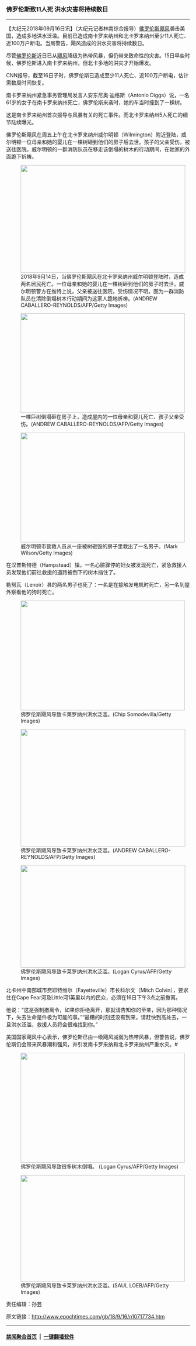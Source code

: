 ### 佛罗伦斯致11人死 洪水灾害将持续数日
------------------------

<p>【大纪元2018年09月16日讯】（大纪元记者林南综合报导）<a href="http://www.epochtimes.com/gb/tag/%E4%BD%9B%E7%BD%97%E4%BC%A6%E6%96%AF.html">佛罗伦斯</a><a href="http://www.epochtimes.com/gb/tag/%E9%A3%93%E9%A3%8E.html">飓风</a>袭击美国，造成多地洪水泛滥。目前已造成南卡罗来纳州和北卡罗来纳州至少11人死亡、近100万户断电。当局警告，飓风造成的洪水灾害将持续数日。</p>
<p>尽管<a href="http://www.epochtimes.com/gb/tag/%E4%BD%9B%E7%BD%97%E4%BC%A6%E6%96%AF.html">佛罗伦斯</a>近日已从<a href="http://www.epochtimes.com/gb/tag/%E9%A3%93%E9%A3%8E.html">飓风</a>降级为热带风暴，但仍带来致命性的灾害。15日早些时候，佛罗伦斯进入南卡罗来纳州，但北卡多地的洪灾才开始爆发。</p>
<p>CNN报导，截至16日子时，佛罗伦斯已造成至少11人死亡、近100万户断电，估计需数周时间恢复。</p>
<p>南卡罗来纳州紧急事务管理局发言人安东尼奥‧迪格斯（Antonio Diggs）说，一名61岁的女子在南卡罗来纳州死亡，佛罗伦斯来袭时，她的车当时撞到了一棵树。</p>
<p>这是南卡罗来纳州首次报导与风暴有关的死亡事件。而北卡罗来纳州5人死亡的细节陆续曝光。</p>
<p>佛罗伦斯飓风在周五上午在北卡罗来纳州威尔明顿（Wilmington）附近登陆，威尔明顿一位母亲和她的婴儿在一棵树砸到他们的房子后去世。孩子的父亲受伤，被送往医院。威尔明顿的一群消防队员在移走该倒塌的树木的行动期间，在她家的外面跪下祈祷。</p>
<figure id="attachment_10717790" style="width: 451px" class="wp-caption aligncenter"><a href="http://i.epochtimes.com/assets/uploads/2018/09/GettyImages-1033173814.jpg"><img class="wp-image-10717790" src="http://i.epochtimes.com/assets/uploads/2018/09/GettyImages-1033173814-600x391.jpg" alt="" width="451" height="294" /></a><figcaption class="wp-caption-text">2018年9月14日，当佛罗伦斯飓风在北卡罗来纳州威尔明顿登陆时，造成两名居民死亡。一位母亲和她的婴儿在一棵树砸到他们的房子时去世。威尔明顿警方在推特上说，父亲被送往医院，受伤情况不明。图为一群消防队员在清除倒塌树木行动期间为这家人跪地祈祷。(ANDREW CABALLERO-REYNOLDS/AFP/Getty Images)</figcaption></figure>
<figure id="attachment_10717807" style="width: 450px" class="wp-caption aligncenter"><a href="http://i.epochtimes.com/assets/uploads/2018/09/GettyImages-1033174524.jpg"><img class=" wp-image-10717807" src="http://i.epochtimes.com/assets/uploads/2018/09/GettyImages-1033174524-600x363.jpg" alt="" width="450" height="272" /></a><figcaption class="wp-caption-text">一棵巨树倒塌砸在房子上，造成屋内的一位母亲和婴儿死亡、孩子父亲受伤。(ANDREW CABALLERO-REYNOLDS/AFP/Getty Images)</figcaption></figure>
<figure id="attachment_10717803" style="width: 450px" class="wp-caption aligncenter"><a href="http://i.epochtimes.com/assets/uploads/2018/09/GettyImages-1033172784.jpg"><img class=" wp-image-10717803" src="http://i.epochtimes.com/assets/uploads/2018/09/GettyImages-1033172784-600x400.jpg" alt="" width="450" height="300" /></a><figcaption class="wp-caption-text">威尔明顿市营救人员从一座被树砸毁的房子里救出了一名男子。(Mark Wilson/Getty Images)</figcaption></figure>
<p>在汉普斯特德（Hampstead）镇，一名心脏骤停的妇女被发现死亡，紧急救援人员发现他们前往救援的道路被倒下的树木挡住了。</p>
<p>勒努瓦（Lenoir）县的两名男子也死了：一名是在接触发电机时死亡，另一名到屋外察看他的狗时死亡。</p>
<figure id="attachment_10717808" style="width: 450px" class="wp-caption aligncenter"><a href="http://i.epochtimes.com/assets/uploads/2018/09/GettyImages-1033191768.jpg"><img class=" wp-image-10717808" src="http://i.epochtimes.com/assets/uploads/2018/09/GettyImages-1033191768-600x400.jpg" alt="" width="450" height="300" /></a><figcaption class="wp-caption-text">佛罗伦斯飓风导致卡莱罗纳州洪水泛滥。(Chip Somodevilla/Getty Images)</figcaption></figure>
<figure id="attachment_10717809" style="width: 451px" class="wp-caption aligncenter"><a href="http://i.epochtimes.com/assets/uploads/2018/09/GettyImages-1033198936.jpg"><img class=" wp-image-10717809" src="http://i.epochtimes.com/assets/uploads/2018/09/GettyImages-1033198936-600x428.jpg" alt="" width="451" height="321" /></a><figcaption class="wp-caption-text">佛罗伦斯飓风导致卡莱罗纳州洪水泛滥。(ANDREW CABALLERO-REYNOLDS/AFP/Getty Images)</figcaption></figure>
<figure id="attachment_10717812" style="width: 451px" class="wp-caption aligncenter"><a href="http://i.epochtimes.com/assets/uploads/2018/09/GettyImages-1033258728.jpg"><img class=" wp-image-10717812" src="http://i.epochtimes.com/assets/uploads/2018/09/GettyImages-1033258728-600x372.jpg" alt="" width="451" height="280" /></a><figcaption class="wp-caption-text">佛罗伦斯飓风导致卡莱罗纳州洪水泛滥。(Logan Cyrus/AFP/Getty Images)</figcaption></figure>
<p>北卡州中南部城市费耶特维尔（Fayetteville）市长科尔文（Mitch Colvin），要求住在Cape Fear河及L​​ittle河1英里以内的民众，必须在16日下午3点之前撤离。</p>
<p>他说：“这是强制撤离令，如果你拒绝离开，那就请告知你的至亲，因为那种情况下，失去生命是件极为可能的事。”“最糟的时刻还没有到来，请赶快到高处去，一旦洪水泛滥，救援人员将会很难找到你。”</p>
<p>美国国家飓风中心表示，佛罗伦斯已由一级飓风减弱为热带风暴，但警告说，佛罗伦斯仍会带来风暴潮和强风，并引发南卡罗来纳和北卡罗来纳州严重水灾。#</p>
<figure id="attachment_10717806" style="width: 450px" class="wp-caption aligncenter"><a href="http://i.epochtimes.com/assets/uploads/2018/09/GettyImages-1033174256.jpg"><img class=" wp-image-10717806" src="http://i.epochtimes.com/assets/uploads/2018/09/GettyImages-1033174256-600x400.jpg" alt="" width="450" height="300" /></a><figcaption class="wp-caption-text">佛罗伦斯飓风导致很多树木倒塌。 (Logan Cyrus/AFP/Getty Images)</figcaption></figure>
<figure id="attachment_10717805" style="width: 450px" class="wp-caption aligncenter"><a href="http://i.epochtimes.com/assets/uploads/2018/09/GettyImages-1033173068.jpg"><img class=" wp-image-10717805" src="http://i.epochtimes.com/assets/uploads/2018/09/GettyImages-1033173068-600x388.jpg" alt="" width="450" height="291" /></a><figcaption class="wp-caption-text">佛罗伦斯飓风导致卡莱罗纳州洪水泛滥。(SAUL LOEB/AFP/Getty Images)</figcaption></figure>
<p>责任编辑：孙芸</p>

原文链接：http://www.epochtimes.com/gb/18/9/16/n10717734.htm


------------------------
#### [禁闻聚合首页](https://github.com/gfw-breaker/banned-news/blob/master/README.md) &nbsp;|&nbsp;  [一键翻墙软件](https://github.com/gfw-breaker/nogfw/blob/master/README.md)